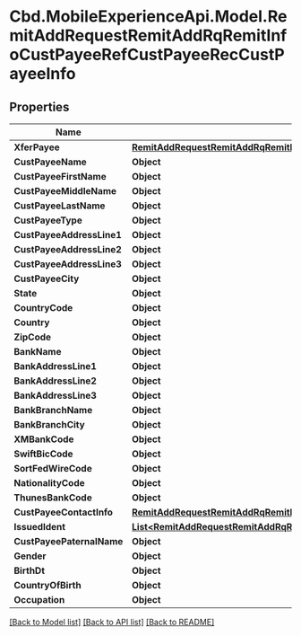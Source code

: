 # Cbd.MobileExperienceApi.Model.RemitAddRequestRemitAddRqRemitInfoCustPayeeRefCustPayeeRecCustPayeeInfo

## Properties

Name | Type | Description | Notes
------------ | ------------- | ------------- | -------------
**XferPayee** | [**RemitAddRequestRemitAddRqRemitInfoCustPayeeRefCustPayeeRecCustPayeeInfoXferPayee**](RemitAddRequestRemitAddRqRemitInfoCustPayeeRefCustPayeeRecCustPayeeInfoXferPayee.md) |  | [optional] 
**CustPayeeName** | **Object** |  | [optional] 
**CustPayeeFirstName** | **Object** |  | [optional] 
**CustPayeeMiddleName** | **Object** |  | [optional] 
**CustPayeeLastName** | **Object** |  | [optional] 
**CustPayeeType** | **Object** |  | [optional] 
**CustPayeeAddressLine1** | **Object** |  | [optional] 
**CustPayeeAddressLine2** | **Object** |  | [optional] 
**CustPayeeAddressLine3** | **Object** |  | [optional] 
**CustPayeeCity** | **Object** |  | [optional] 
**State** | **Object** |  | [optional] 
**CountryCode** | **Object** |  | [optional] 
**Country** | **Object** |  | [optional] 
**ZipCode** | **Object** |  | [optional] 
**BankName** | **Object** |  | [optional] 
**BankAddressLine1** | **Object** |  | [optional] 
**BankAddressLine2** | **Object** |  | [optional] 
**BankAddressLine3** | **Object** |  | [optional] 
**BankBranchName** | **Object** |  | [optional] 
**BankBranchCity** | **Object** |  | [optional] 
**XMBankCode** | **Object** |  | [optional] 
**SwiftBicCode** | **Object** |  | [optional] 
**SortFedWireCode** | **Object** |  | [optional] 
**NationalityCode** | **Object** |  | [optional] 
**ThunesBankCode** | **Object** |  | [optional] 
**CustPayeeContactInfo** | [**RemitAddRequestRemitAddRqRemitInfoCustPayeeRefCustPayeeRecCustPayeeInfoCustPayeeContactInfo**](RemitAddRequestRemitAddRqRemitInfoCustPayeeRefCustPayeeRecCustPayeeInfoCustPayeeContactInfo.md) |  | [optional] 
**IssuedIdent** | [**List&lt;RemitAddRequestRemitAddRqRemitInfoPmtInstructionPartyInfoPersonDataIssuedIdentInner&gt;**](RemitAddRequestRemitAddRqRemitInfoPmtInstructionPartyInfoPersonDataIssuedIdentInner.md) |  | [optional] 
**CustPayeePaternalName** | **Object** |  | [optional] 
**Gender** | **Object** |  | [optional] 
**BirthDt** | **Object** |  | [optional] 
**CountryOfBirth** | **Object** |  | [optional] 
**Occupation** | **Object** |  | [optional] 

[[Back to Model list]](../README.md#documentation-for-models) [[Back to API list]](../README.md#documentation-for-api-endpoints) [[Back to README]](../README.md)

